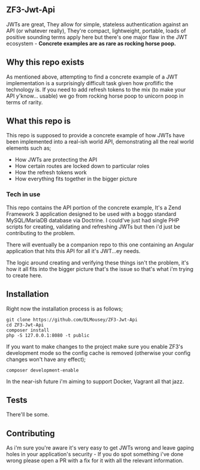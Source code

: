 ## ZF3-Jwt-Api
JWTs are great, They allow for simple, stateless authentication against an API (or whatever really), They're compact, lightweight, portable, loads of positive sounding terms apply here but there's one major flaw in the JWT ecosystem - **Concrete examples are as rare as rocking horse poop.**

## Why this repo exists

As mentioned above, attempting to find a concrete example of a JWT implementation is a surprisingly difficult task given how proflific the technology is. If you need to add refresh tokens to the mix (to make your API y'know... usable) we go from rocking horse poop to unicorn poop in terms of rarity.

## What this repo is

This repo is supposed to provide a concrete example of how JWTs have been implemented into a real-ish world API, demonstrating all the real world elements such as;

  - How JWTs are protecting the API
  - How certain routes are locked down to particular roles
  - How the refresh tokens work
  - How everything fits together in the bigger picture
  
### Tech in use

This repo contains the API portion of the concrete example, It's a Zend Framework 3 application designed to be used with a boggo standard MySQL/MariaDB database via Doctrine. I could've just had single PHP scripts for creating, validating and refreshing JWTs but then i'd just be contributing to the problem.

There will eventually be a companion repo to this one containing an Angular application that hits this API for all it's JWT...ey needs.

The logic around creating and verifying these things isn't the problem, it's how it all fits into the bigger picture that's the issue so that's what i'm trying to create here. 

## Installation

Right now the installation process is as follows;
```
git clone https://github.com/DLMousey/ZF3-Jwt-Api
cd ZF3-Jwt-Api
composer install
php -S 127.0.0.1:8080 -t public
```

If you want to make changes to the project make sure you enable ZF3's development mode so the config cache is removed (otherwise your config changes won't have any effect);
```
composer development-enable
```

In the near-ish future i'm aiming to support Docker, Vagrant all that jazz.

## Tests

There'll be some.

## Contributing

As i'm sure you're aware it's very easy to get JWTs wrong and leave gaping holes in your application's security - If you do spot something i've done wrong please open a PR with a fix for it with all the relevant information.
